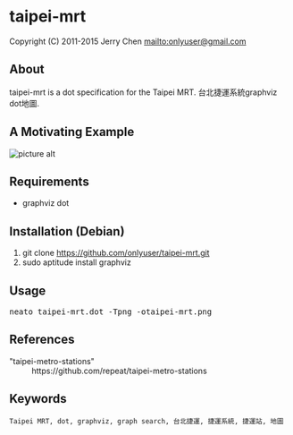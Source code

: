 taipei-mrt
==========

Copyright (C) 2011-2015 Jerry Chen <mailto:onlyuser@gmail.com>

About
-----

taipei-mrt is a dot specification for the Taipei MRT.
台北捷運系統graphviz dot地圖.

A Motivating Example
--------------------

![picture alt](https://sites.google.com/site/onlyuser/files/taipei-mrt_with_pos.png "taipei-mrt_with_pos")

Requirements
------------

* graphviz dot

Installation (Debian)
---------------------

1. git clone https://github.com/onlyuser/taipei-mrt.git
2. sudo aptitude install graphviz

Usage
-----

<pre>
neato taipei-mrt.dot -Tpng -otaipei-mrt.png
</pre>

References
----------

<dl>
    <dt>"taipei-metro-stations"</dt>
    <dd>https://github.com/repeat/taipei-metro-stations</dd>
</dl>

Keywords
--------

    Taipei MRT, dot, graphviz, graph search, 台北捷運, 捷運系統, 捷運站, 地圖
